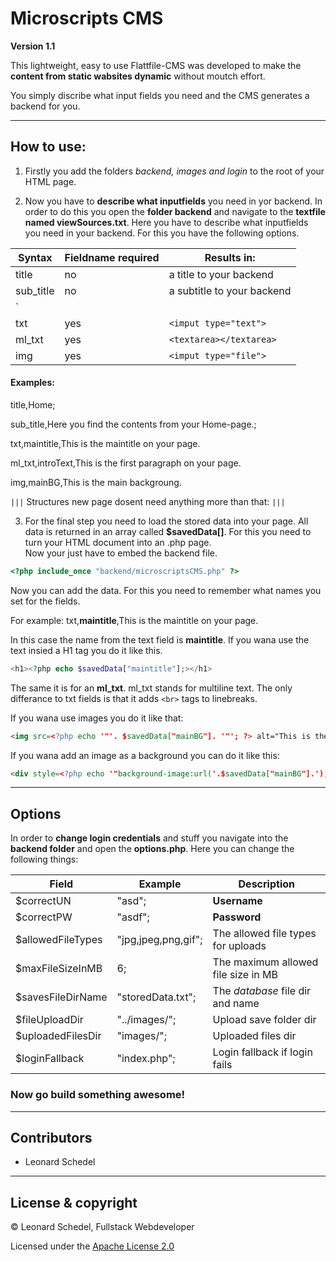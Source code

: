 # Microscripts CMS
**Version 1.1**

This lightweight, easy to use Flattfile-CMS was developed to make the **content from static wabsites dynamic** without moutch effort.

You simply discribe what input fields you need and the CMS generates a backend for you.

----------

## How to use:

1. Firstly you add the folders *backend, images and login* to the root of your HTML page.

2. Now you have to **describe what inputfields** you need in yor backend. In order to do this you open the **folder backend** and navigate to the **textfile named viewSources.txt**. Here you have to describe what inputfields you need in your backend. For this you have the following options.

Syntax | Fieldname required | Results in: 
--- | --- | ---
title | no | a title to your backend
sub_title | no | a subtitle to your backend
`|||` | no | structures new page
txt | yes | `<imput type="text">` 
ml_txt | yes | `<textarea></textarea>`
img | yes | `<imput type="file">` 
 

#### Examples:
title,Home;

sub_title,Here you find the contents from your Home-page.;

txt,maintitle,This is the maintitle on your page. 

ml_txt,introText,This is the first paragraph on your page.

img,mainBG,This is the main backgroung.

`|||` Structures new page dosent need anything more than that: `|||` 

3. For the final step you need to load the stored data into your page. All data is returned in an array called **$savedData[]**. For this you need to turn your HTML document into an .php page.  
Now your just have to embed the backend file. 
```php
<?php include_once "backend/microscriptsCMS.php" ?> 
```
Now you can add the data. For this you need to remember what names you set for the fields. 

For example: txt,**maintitle**,This is the maintitle on your page.

In this case the name from the text field is **maintitle**. 
If you wana use the text insied a H1 tag you do it like this.
```php 
<h1><?php echo $savedData["maintitle"];></h1>
```
The same it is for an **ml_txt**. ml_txt stands for multiline text. The only differance to txt fields is that it adds `<br>` tags to linebreaks.

If you wana use images you do it like that:
```html
<img src=<?php echo '"'. $savedData["mainBG"]. '"'; ?> alt="This is the main img">
```
If you wana add an image as a background you can do it like this:
```html
<div style=<?php echo '"background-image:url('.$savedData["mainBG"].');"'?></div>
``` 

----------
## Options
In order to **change login credentials** and stuff you navigate into the **backend folder** and open the **options.php**.
Here you can change the following things:

Field | Example | Description
--- | --- | ---
$correctUN | "asd"; | **Username**
$correctPW | "asdf"; | **Password**
$allowedFileTypes | "jpg,jpeg,png,gif"; | The allowed file types for uploads
$maxFileSizeInMB | 6; | The maximum allowed file size in MB 
$savesFileDirName | "storedData.txt"; | The *database* file dir and name
$fileUploadDir | "../images/"; | Upload save folder dir
$uploadedFilesDir | "images/"; | Uploaded files dir
$loginFallback | "index.php"; | Login fallback if login fails

### Now go build something awesome!
----------

## Contributors
- Leonard Schedel 

----------
## License & copyright

© Leonard Schedel, Fullstack Webdeveloper

Licensed under the [Apache License 2.0](LICENSE)
